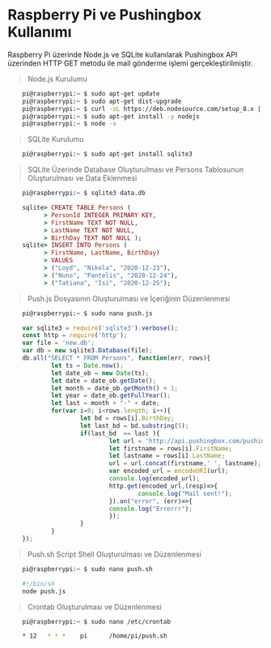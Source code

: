 # Raspberry Pi ve Pushingbox Kullanımı

Raspberry Pi üzerinde Node.js ve SQLite kullanılarak Pushingbox API üzerinden HTTP GET metodu ile mail gönderme işlemi gerçekleştirilmiştir.

> Node.js Kurulumu
```bash
	pi@raspberrypi:~ $ sudo apt-get update
	pi@raspberrypi:~ $ sudo apt-get dist-upgrade
	pi@raspberrypi:~ $ curl -sL https://deb.nodesource.com/setup_8.x | sudo -E bash -
	pi@raspberrypi:~ $ sudo apt-get install -y nodejs
	pi@raspberrypi:~ $ node -v
```

> SQLite Kurulumu
```bash
	pi@raspberrypi:~ $ sudo apt-get install sqlite3
```

> SQLite Üzerinde Database Oluşturulması ve Persons Tablosunun Oluşturulması ve Data Eklenmesi
```bash
	pi@raspberrypi:~ $ sqlite3 data.db
```
```ruby
	sqlite> CREATE TABLE Persons (
	      > PersonId INTEGER PRIMARY KEY,
	      > FirstName TEXT NOT NULL,
	      > LastName TEXT NOT NULL,
	      > BirthDay TEXT NOT NULL );
	sqlite> INSERT INTO Persons (
	      > FirstName, LastName, BirthDay) 
	      > VALUES
	      > ("Loyd", "Nikola", "2020-12-23"),
	      > ("Nuno", "Pantelis", "2020-12-24"),
	      > ("Tatiana", "Isi", "2020-12-25");
```	

> Push.js Dosyasının Oluşturulması ve İçeriğinin Düzenlenmesi
```bash
	pi@raspberrypi:~ $ sudo nano push.js
```	
```javascript
	var sqlite3 = require('sqlite3').verbose();
	const http = require('http');
	var file = 'new.db';
	var db = new sqlite3.Database(file);
	db.all("SELECT * FROM Persons", function(err, rows){
	        let ts = Date.now();
	        let date_ob = new Date(ts);
	        let date = date_ob.getDate();
	        let month = date_ob.getMonth() + 1;
	        let year = date_ob.getFullYear();
	        let last = month + "-" + date;
	        for(var i=0; i<rows.length; i++){
	                let bd = rows[i].BirthDay;
	                let last_bd = bd.substring(5);
	                if(last_bd  == last ){
	                        let url = 'http://api.pushingbox.com/pushingbox?devid=v81A2C081F8C1EA6&isim=';
	                        let firstname = rows[i].FirstName;
	                        let lastname = rows[i].LastName;
	                        url = url.concat(firstname,' ', lastname);
	                        var encoded_url = encodeURI(url);
	                        console.log(encoded_url);
	                        http.get(encoded_url,(resp)=>{
	                                console.log("Mail sent!");
	                        }).on("error", (err)=>{
	                        console.log("Errorrr");
	                        });
	                }
	        }
	});

```

> Push.sh Script Shell Oluşturulması ve Düzenlenmesi
```bash
	pi@raspberrypi:~ $ sudo nano push.sh
```
```bash
	#!/bin/sh
	node push.js
```	

> Crontab Oluşturulması ve Düzenlenmesi
```bash
	pi@raspberrypi:~ $ sudo nano /etc/crontab
```
```bash
	* 12   * * *    pi      /home/pi/push.sh
```	

